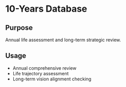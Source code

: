 # 10-Years Database

## Purpose
Annual life assessment and long-term strategic review.

## Usage
- Annual comprehensive review
- Life trajectory assessment
- Long-term vision alignment checking
